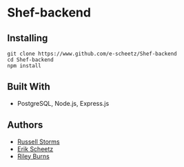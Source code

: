 # Shef-backend

## Installing

```
git clone https://www.github.com/e-scheetz/Shef-backend 
cd Shef-backend    
npm install    
```

## Built With

* PostgreSQL, Node.js, Express.js

## Authors

* [Russell Storms](https://github.com/rstorms90)
* [Erik Scheetz](https://github.com/e-scheetz)
* [Riley Burns](https://github.com/rileyburns345)
